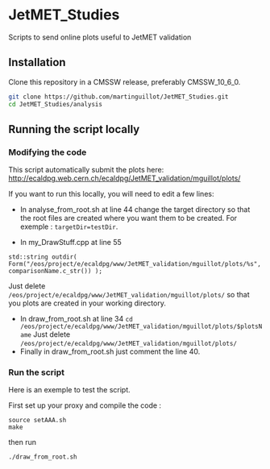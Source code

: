 # JetMET_Studies
Scripts to send online plots useful to JetMET validation

## Installation
Clone this repository in a CMSSW release, preferably CMSSW_10_6_0.
```bash
git clone https://github.com/martinguillot/JetMET_Studies.git
cd JetMET_Studies/analysis
```
## Running the script locally
### Modifying the code
This script automatically submit the plots here: http://ecaldpg.web.cern.ch/ecaldpg/JetMET_validation/mguillot/plots/

If you want to run this locally, you will need to edit a few lines:

+ In analyse_from_root.sh at line 44 change the target directory so that the root files are created where you want them to be created. For exemple : ```targetDir=testDir```. 

+ In my_DrawStuff.cpp at line 55
```
std::string outdir( Form("/eos/project/e/ecaldpg/www/JetMET_validation/mguillot/plots/%s", comparisonName.c_str()) );
```
Just delete ```/eos/project/e/ecaldpg/www/JetMET_validation/mguillot/plots/``` so that you plots are created in your working directory.

+ In draw_from_root.sh at line 34
```cd /eos/project/e/ecaldpg/www/JetMET_validation/mguillot/plots/$plotsName```
Just delete ```/eos/project/e/ecaldpg/www/JetMET_validation/mguillot/plots/``` 
+ Finally in draw_from_root.sh just comment the line 40.

### Run the script
Here is an exemple to test the script.

First set up your proxy and compile the code :
```
source setAAA.sh
make
```
then run 
```
./draw_from_root.sh
